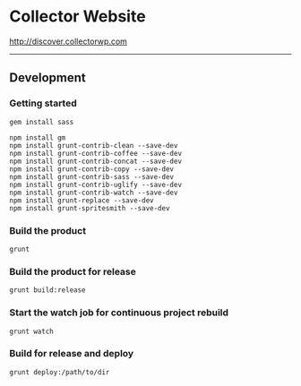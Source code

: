 # Collector Website

http://discover.collectorwp.com

---

## Development

### Getting started

    gem install sass

    npm install gm
    npm install grunt-contrib-clean --save-dev
    npm install grunt-contrib-coffee --save-dev
    npm install grunt-contrib-concat --save-dev
    npm install grunt-contrib-copy --save-dev
    npm install grunt-contrib-sass --save-dev
    npm install grunt-contrib-uglify --save-dev
    npm install grunt-contrib-watch --save-dev
    npm install grunt-replace --save-dev
    npm install grunt-spritesmith --save-dev

### Build the product

    grunt

### Build the product for release

    grunt build:release

### Start the watch job for continuous project rebuild

    grunt watch

### Build for release and deploy

    grunt deploy:/path/to/dir

